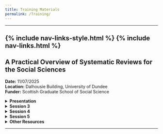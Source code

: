 ```yaml
---
title: Training Materials
permalink: /Training/
---
```

---
{% include nav-links-style.html %}
{% include nav-links.html %}
---

## A Practical Overview of Systematic Reviews for the Social Sciences
**Date:** 11/07/2025 <br>
**Location:** Dalhousie Building, University of Dundee <br>
**Funder:** Scottish Graduate School of Social Science <br>

<details>
<summary><strong>Presentation</strong></summary>

- [Presentation](/assets/files/Presentation.pptx)

</details>

<details>
<summary><strong>Session 3</strong></summary>

- [Review Questions](/assets/files/Review_Questions.pdf)

</details>

<details>
<summary><strong>Session 4</strong></summary>

- [Search Criteria](/assets/files/Search_Criteria.pdf)
- [Titles](/assets/files/Titles.pdf)
- [Abstracts](/assets/files/Abstracts.pdf)
- [Full Texts](/assets/files/Full_Texts.pdf)

</details>

<details>
<summary><strong>Session 5</strong></summary>

- [Coding Sheet](/assets/files/Coding_Sheet.XLSX)
- [Critical Appraisal Tools](/assets/files/Critical_Appraisal_Tools.pdf)

</details>

<details>
<summary><strong>Other Resources</strong></summary>

- [Useful Resources](/assets/files/Useful_Resources.pdf)
- [Further Reading](/assets/files/Further_Reading.pdf)

</details>


---
